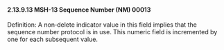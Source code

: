 #### 2.13.9.13 MSH-13 Sequence Number (NM) 00013

Definition: A non‑delete indicator value in this field implies that the sequence number protocol is in use. This numeric field is incremented by one for each subsequent value.
